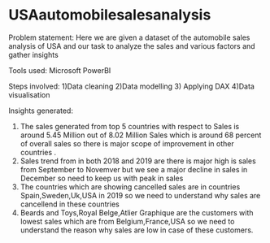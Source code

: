 # USAautomobilesalesanalysis

Problem statement:
Here we are given a dataset of the automobile sales analysis of USA and our task to analyze the sales and various factors and gather insights

Tools used:
Microsoft PowerBI

Steps involved:
1)Data cleaning
2)Data modelling
3) Applying DAX
4)Data visualisation

Insights generated:
1) The sales generated from top 5 countries with respect to Sales is around 5.45 Million out of 8.02 Million Sales which is around 68 percent of overall sales so there is major scope of improvement in other countries .
2) Sales trend from in both 2018 and 2019 are there is major high is sales from September to Novemver but we see a major decline in sales in December so need to keep us with peak in sales
3) The countries which are showing cancelled sales are in countries Spain,Sweden,Uk,USA in 2019 so we need to understand why sales are cancellend in these countries
4) Beards and Toys,Royal Belge,Atlier Graphique are the customers with lowest sales which are from Belgium,France,USA so we need to understand the reason why sales are low in case of these customers.
